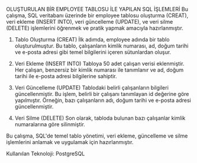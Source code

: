 OLUŞTURULAN BİR EMPLOYEE TABLOSU İLE YAPILAN SQL İŞLEMLERİ
Bu çalışma, SQL veritabanı üzerinde bir employee tablosu oluşturma (CREAT), veri ekleme (INSERT INTO), veri güncelleme (UPDATE), ve veri silme (DELETE) işlemlerini öğrenmek ve pratik yapmak amacıyla hazırlanmıştır.

1. Tablo Oluşturma (CREAT)
İlk adımda, employee adında bir tablo oluşturulmuştur. Bu tablo, çalışanların kimlik numarası, ad, doğum tarihi ve e-posta adresi gibi temel bilgilerini içeren sütunlardan oluşur.

2. Veri Ekleme (INSERT INTO)
Tabloya 50 adet çalışan verisi eklenmiştir. Her çalışan, benzersiz bir kimlik numarası ile tanımlanır ve ad, doğum tarihi ile e-posta adresi bilgilerine sahiptir.

3. Veri Güncelleme (UPDATE)
Tablodaki belirli çalışanların bilgileri güncellenmiştir. Bu işlem, belirli bir çalışanı tanımlayan id değerine göre yapılmıştır. Örneğin, bazı çalışanların adı, doğum tarihi ve e-posta adresi güncellenmiştir.

4. Veri Silme (DELETE)
Son olarak, tabloda bulunan bazı çalışanlar kimlik numaralarına göre silinmiştir.

Bu çalışma, SQL'de temel tablo yönetimi, veri ekleme, güncelleme ve silme işlemlerini anlamak ve uygulamak için hazırlanmıştır.

Kullanılan Teknoloji:
PostgreSQL
